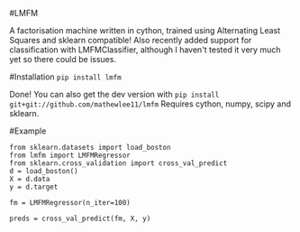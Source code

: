 #LMFM

A factorisation machine written in cython, trained using Alternating Least Squares and sklearn compatible! Also recently added support for classification with LMFMClassifier, although I haven't tested it very much yet so there could be issues.

#Installation
```pip install lmfm```

Done! You can also get the dev version with ```pip install git+git://github.com/mathewlee11/lmfm```
Requires cython, numpy, scipy and sklearn.

#Example
```
from sklearn.datasets import load_boston
from lmfm import LMFMRegressor
from sklearn.cross_validation import cross_val_predict
d = load_boston()
X = d.data
y = d.target

fm = LMFMRegressor(n_iter=100)

preds = cross_val_predict(fm, X, y)
```

